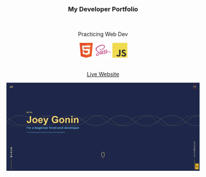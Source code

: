 <h3 align="center">My Developer Portfolio</h3>

<br>

<p align="center">Practicing Web Dev
<div align='center'>
    <img src="https://github.com/devicons/devicon/blob/master/icons/html5/html5-original.svg" title="HTML5" alt="HTML" width="40" height="40"/>
    <img src="https://github.com/devicons/devicon/blob/master/icons/sass/sass-original.svg" title="SASS" alt="SASS" width="40" height="40"/>
    <img src="https://github.com/devicons/devicon/blob/master/icons/javascript/javascript-original.svg" title="JavaScript" alt="JavaScript" width="40" height="40"/>
</div>

<br>

<p align="center"><a href="https://red-waltz.github.io/my-developer-portfolio/">Live Website</a></p>

<div align="center">
<img src="assets/project_web_portfolio.png" alt="Preview of my website">
</div> 
